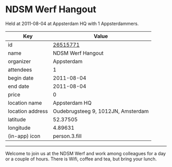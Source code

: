 # NDSM Werf Hangout
Held at 2011-08-04 at Appsterdam HQ with 1 Appsterdammers.
        
|Key|Value
|---|---|
|id|[26515771](https://www.meetup.com/appsterdam/events/26515771/)|
|name|NDSM Werf Hangout|
|organizer|Appsterdam|
|attendees|1|
|begin date|2011-08-04|
|end date|2011-08-04|
|price|0|
|location name|Appsterdam HQ|
|location address|Oudebrugsteeg 9, 1012JN, Amsterdam|
|latitude|52.37505|
|longitude|4.89631|
|(in-app) icon|person.3.fill|

---

Welcome to join us at the NDSM Werf and work among colleagues for a day or a couple of hours. There is Wifi, coffee and tea, but bring your lunch.


